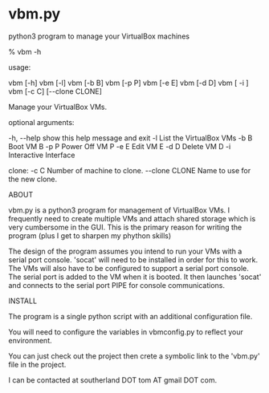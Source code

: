 # vbm.py
python3 program to manage your VirtualBox machines

% vbm -h

usage:

  vbm [-h]
  vbm [-l]
  vbm [-b B]
  vbm [-p P]
  vbm [-e E]
  vbm [-d D]
  vbm [ -i ]
  vbm [-c C] [--clone CLONE]

Manage your VirtualBox VMs.

optional arguments:

  -h, --help     show this help message and exit
  -l             List the VirtualBox VMs
  -b B           Boot VM B
  -p P           Power Off VM P
  -e E           Edit VM E
  -d D           Delete VM D
  -i             Interactive Interface

clone:
  -c C           Number of machine to clone.
  --clone CLONE  Name to use for the new clone.

ABOUT

vbm.py is a python3 program for management of VirtualBox VMs. I frequently
need to create multiple VMs and attach shared storage which is very
cumbersome in the GUI. This is the primary reason for writing the program (plus
I get to sharpen my phython skills)

The design of the program assumes you intend to run your VMs with a serial port
console. 'socat' will need to be installed in order for this to work. The VMs will
also have to be configured to support a serial port console. The serial port is added
to the VM when it is booted. It then launches 'socat' and connects to the serial port
PIPE for console communications.

INSTALL

The program is a single python script with an additional configuration file.

You will need to configure the variables in vbmconfig.py to reflect your environment.

You can just check out the project then crete a symbolic link to the 'vbm.py' file in the
project.

I can be contacted at southerland DOT tom AT gmail DOT com.
